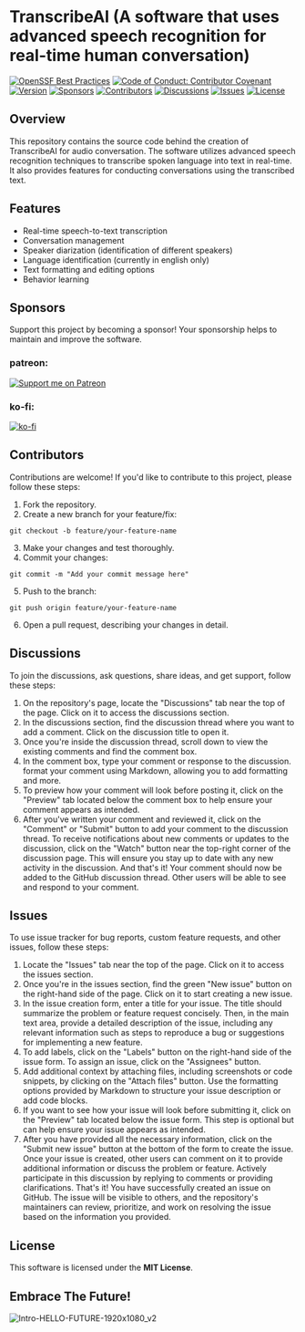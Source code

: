 # TranscribeAI (A software that uses advanced speech recognition for real-time human conversation)
[![OpenSSF Best Practices](https://bestpractices.coreinfrastructure.org/projects/7452/badge)](https://bestpractices.coreinfrastructure.org/projects/7452)
[![Code of Conduct: Contributor Covenant](https://img.shields.io/badge/code_of_conduct-contributor_covenant-14cc21)](https://github.com/EthicalSource/contributor_covenant)
[![Version](https://img.shields.io/badge/version-1.0.0-blue.svg)](https://github.com/TranscriptAI/TranscribeAI/releases)
[![Sponsors](https://img.shields.io/badge/sponsors-2-yellow.svg)](https://ko-fi.com/R5R0M2YFE)
[![Contributors](https://img.shields.io/github/contributors/TranscriptAI/TranscribeAI.svg)](https://github.com/TranscriptAI/TranscribeAI/graphs/contributors)
[![Discussions](https://img.shields.io/github/discussions/TranscriptAI/TranscribeAI.svg)](https://github.com/TranscriptAI/TranscribeAI/discussions)
[![Issues](https://img.shields.io/github/issues/TranscriptAI/TranscribeAI.svg)](https://github.com/TranscriptAI/TranscribeAI/issues)
[![License](https://img.shields.io/badge/license-MIT-blue.svg)](LICENSE)
## Overview
This repository contains the source code behind the creation of TranscribeAI for audio conversation. The software utilizes advanced speech recognition techniques to transcribe spoken language into text in real-time. It also provides features for conducting conversations using the transcribed text.
## Features
- Real-time speech-to-text transcription
- Conversation management
- Speaker diarization (identification of different speakers)
- Language identification (currently in english only)
- Text formatting and editing options
- Behavior learning
## Sponsors
Support this project by becoming a sponsor! Your sponsorship helps to maintain and improve the software.
### patreon:
[![Support me on Patreon](https://img.shields.io/badge/Support%20me%20on-Patreon-orange.svg?style=for-the-badge&logo=patreon)](https://www.patreon.com/TranscribeAI)

### ko-fi:
[![ko-fi](https://ko-fi.com/img/githubbutton_sm.svg)](https://ko-fi.com/R5R0M2YFE)
## Contributors
Contributions are welcome! If you'd like to contribute to this project, please follow these steps:
1. Fork the repository.
2. Create a new branch for your feature/fix:
```shell
git checkout -b feature/your-feature-name
```
3. Make your changes and test thoroughly.
4. Commit your changes:
```shell
git commit -m "Add your commit message here"
```
5. Push to the branch:
```shell
git push origin feature/your-feature-name
```
6. Open a pull request, describing your changes in detail.
## Discussions
To join the discussions, ask questions, share ideas, and get support, follow these steps:
1. On the repository's page, locate the "Discussions" tab near the top of the page. Click on it to access the discussions section.
2. In the discussions section, find the discussion thread where you want to add a comment. Click on the discussion title to open it.
3. Once you're inside the discussion thread, scroll down to view the existing comments and find the comment box.
4. In the comment box, type your comment or response to the discussion. format your comment using Markdown, allowing you to add formatting and more.
5. To preview how your comment will look before posting it, click on the "Preview" tab located below the comment box to help ensure your comment appears as intended.
6. After you've written your comment and reviewed it, click on the "Comment" or "Submit" button to add your comment to the discussion thread.
To receive notifications about new comments or updates to the discussion, click on the "Watch" button near the top-right corner of the discussion page. This will ensure you stay up to date with any new activity in the discussion. And that's it! Your comment should now be added to the GitHub discussion thread. Other users will be able to see and respond to your comment.
## Issues
To use issue tracker for bug reports, custom feature requests, and other issues, follow these steps:
1. Locate the "Issues" tab near the top of the page. Click on it to access the issues section.
2. Once you're in the issues section, find the green "New issue" button on the right-hand side of the page. Click on it to start creating a new issue.
3. In the issue creation form, enter a title for your issue. The title should summarize the problem or feature request concisely. Then, in the main text area, provide a detailed description of the issue, including any relevant information such as steps to reproduce a bug or suggestions for implementing a new feature.
4. To add labels, click on the "Labels" button on the right-hand side of the issue form. To assign an issue, click on the "Assignees" button.
5. Add additional context by attaching files, including screenshots or code snippets, by clicking on the "Attach files" button. Use the formatting options provided by Markdown to structure your issue description or add code blocks.
6. If you want to see how your issue will look before submitting it, click on the "Preview" tab located below the issue form. This step is optional but can help ensure your issue appears as intended.
7. After you have provided all the necessary information, click on the "Submit new issue" button at the bottom of the form to create the issue.
Once your issue is created, other users can comment on it to provide additional information or discuss the problem or feature. Actively participate in this discussion by replying to comments or providing clarifications. That's it! You have successfully created an issue on GitHub. The issue will be visible to others, and the repository's maintainers can review, prioritize, and work on resolving the issue based on the information you provided.
## License
This software is licensed under the **MIT License**.
## Embrace The Future!
![Intro-HELLO-FUTURE-1920x1080_v2](https://github.com/TranscriptAI/TranscribeAI/assets/136038564/47310abd-0273-4c53-8712-e2b116c607b6)
